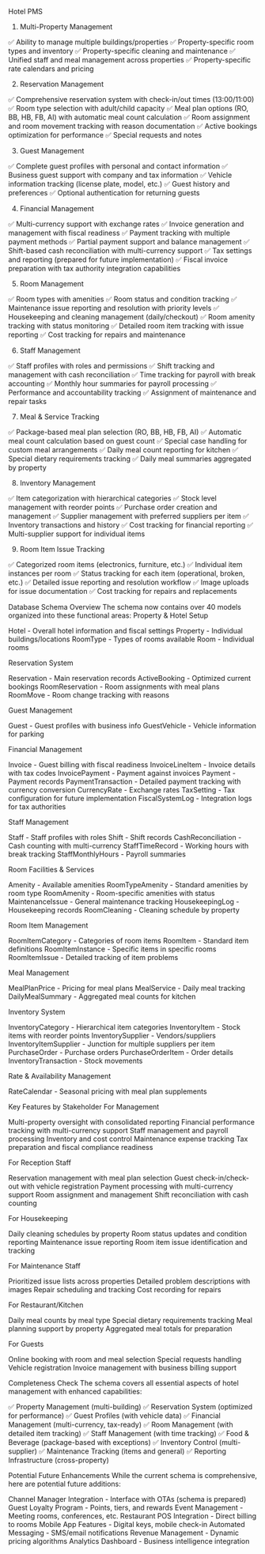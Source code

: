  Hotel PMS 
1. Multi-Property Management

✅ Ability to manage multiple buildings/properties
✅ Property-specific room types and inventory
✅ Property-specific cleaning and maintenance
✅ Unified staff and meal management across properties
✅ Property-specific rate calendars and pricing

2. Reservation Management

✅ Comprehensive reservation system with check-in/out times (13:00/11:00)
✅ Room type selection with adult/child capacity
✅ Meal plan options (RO, BB, HB, FB, AI) with automatic meal count calculation
✅ Room assignment and room movement tracking with reason documentation
✅ Active bookings optimization for performance
✅ Special requests and notes

3. Guest Management

✅ Complete guest profiles with personal and contact information
✅ Business guest support with company and tax information
✅ Vehicle information tracking (license plate, model, etc.)
✅ Guest history and preferences
✅ Optional authentication for returning guests

4. Financial Management

✅ Multi-currency support with exchange rates
✅ Invoice generation and management with fiscal readiness
✅ Payment tracking with multiple payment methods
✅ Partial payment support and balance management
✅ Shift-based cash reconciliation with multi-currency support
✅ Tax settings and reporting (prepared for future implementation)
✅ Fiscal invoice preparation with tax authority integration capabilities

5. Room Management

✅ Room types with amenities
✅ Room status and condition tracking
✅ Maintenance issue reporting and resolution with priority levels
✅ Housekeeping and cleaning management (daily/checkout)
✅ Room amenity tracking with status monitoring
✅ Detailed room item tracking with issue reporting
✅ Cost tracking for repairs and maintenance

6. Staff Management

✅ Staff profiles with roles and permissions
✅ Shift tracking and management with cash reconciliation
✅ Time tracking for payroll with break accounting
✅ Monthly hour summaries for payroll processing
✅ Performance and accountability tracking
✅ Assignment of maintenance and repair tasks

7. Meal & Service Tracking

✅ Package-based meal plan selection (RO, BB, HB, FB, AI)
✅ Automatic meal count calculation based on guest count
✅ Special case handling for custom meal arrangements
✅ Daily meal count reporting for kitchen
✅ Special dietary requirements tracking
✅ Daily meal summaries aggregated by property

8. Inventory Management

✅ Item categorization with hierarchical categories
✅ Stock level management with reorder points
✅ Purchase order creation and management
✅ Supplier management with preferred suppliers per item
✅ Inventory transactions and history
✅ Cost tracking for financial reporting
✅ Multi-supplier support for individual items

9. Room Item Issue Tracking

✅ Categorized room items (electronics, furniture, etc.)
✅ Individual item instances per room
✅ Status tracking for each item (operational, broken, etc.)
✅ Detailed issue reporting and resolution workflow
✅ Image uploads for issue documentation
✅ Cost tracking for repairs and replacements

Database Schema Overview
The schema now contains over 40 models organized into these functional areas:
Property & Hotel Setup

Hotel - Overall hotel information and fiscal settings
Property - Individual buildings/locations
RoomType - Types of rooms available
Room - Individual rooms

Reservation System

Reservation - Main reservation records
ActiveBooking - Optimized current bookings
RoomReservation - Room assignments with meal plans
RoomMove - Room change tracking with reasons

Guest Management

Guest - Guest profiles with business info
GuestVehicle - Vehicle information for parking

Financial Management

Invoice - Guest billing with fiscal readiness
InvoiceLineItem - Invoice details with tax codes
InvoicePayment - Payment against invoices
Payment - Payment records
PaymentTransaction - Detailed payment tracking with currency conversion
CurrencyRate - Exchange rates
TaxSetting - Tax configuration for future implementation
FiscalSystemLog - Integration logs for tax authorities

Staff Management

Staff - Staff profiles with roles
Shift - Shift records
CashReconciliation - Cash counting with multi-currency
StaffTimeRecord - Working hours with break tracking
StaffMonthlyHours - Payroll summaries

Room Facilities & Services

Amenity - Available amenities
RoomTypeAmenity - Standard amenities by room type
RoomAmenity - Room-specific amenities with status
MaintenanceIssue - General maintenance tracking
HousekeepingLog - Housekeeping records
RoomCleaning - Cleaning schedule by property

Room Item Management

RoomItemCategory - Categories of room items
RoomItem - Standard item definitions
RoomItemInstance - Specific items in specific rooms
RoomItemIssue - Detailed tracking of item problems

Meal Management

MealPlanPrice - Pricing for meal plans
MealService - Daily meal tracking
DailyMealSummary - Aggregated meal counts for kitchen

Inventory System

InventoryCategory - Hierarchical item categories
InventoryItem - Stock items with reorder points
InventorySupplier - Vendors/suppliers
InventoryItemSupplier - Junction for multiple suppliers per item
PurchaseOrder - Purchase orders
PurchaseOrderItem - Order details
InventoryTransaction - Stock movements

Rate & Availability Management

RateCalendar - Seasonal pricing with meal plan supplements

Key Features by Stakeholder
For Management

Multi-property oversight with consolidated reporting
Financial performance tracking with multi-currency support
Staff management and payroll processing
Inventory and cost control
Maintenance expense tracking
Tax preparation and fiscal compliance readiness

For Reception Staff

Reservation management with meal plan selection
Guest check-in/check-out with vehicle registration
Payment processing with multi-currency support
Room assignment and management
Shift reconciliation with cash counting

For Housekeeping

Daily cleaning schedules by property
Room status updates and condition reporting
Maintenance issue reporting
Room item issue identification and tracking

For Maintenance Staff

Prioritized issue lists across properties
Detailed problem descriptions with images
Repair scheduling and tracking
Cost recording for repairs

For Restaurant/Kitchen

Daily meal counts by meal type
Special dietary requirements tracking
Meal planning support by property
Aggregated meal totals for preparation

For Guests

Online booking with room and meal selection
Special requests handling
Vehicle registration
Invoice management with business billing support

Completeness Check
The schema covers all essential aspects of hotel management with enhanced capabilities:

✅ Property Management (multi-building)
✅ Reservation System (optimized for performance)
✅ Guest Profiles (with vehicle data)
✅ Financial Management (multi-currency, tax-ready)
✅ Room Management (with detailed item tracking)
✅ Staff Management (with time tracking)
✅ Food & Beverage (package-based with exceptions)
✅ Inventory Control (multi-supplier)
✅ Maintenance Tracking (items and general)
✅ Reporting Infrastructure (cross-property)

Potential Future Enhancements
While the current schema is comprehensive, here are potential future additions:

Channel Manager Integration - Interface with OTAs (schema is prepared)
Guest Loyalty Program - Points, tiers, and rewards
Event Management - Meeting rooms, conferences, etc.
Restaurant POS Integration - Direct billing to rooms
Mobile App Features - Digital keys, mobile check-in
Automated Messaging - SMS/email notifications
Revenue Management - Dynamic pricing algorithms
Analytics Dashboard - Business intelligence integration
